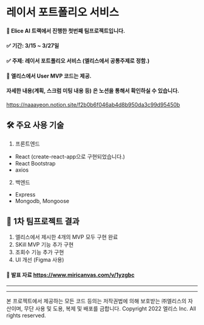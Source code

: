 
   
# 레이서 포트폴리오 서비스

#### 🚀 Elice AI 트랙에서 진행한 첫번째 팀프로젝트입니다. <br />


#### ✅ 기간: 3/15 ~ 3/27일 <br />
#### ✅ 주제: 레이서 포트폴리오 서비스 (엘리스에서 공통주제로 정함.)
#### 📌 엘리스에서 User MVP 코드는 제공. 
#### 자세한 내용(계획, 스크럼 미팅 내용 등) 은 노션을 통해서 확인하실 수 있습니다. <br />
https://naaayeon.notion.site/f2b0b6f046ab4d8b950da3c99d95450b

## 🛠 주요 사용 기술

1. 프론트엔드

- React (create-react-app으로 구현되었습니다.)
- React Bootstrap
- axios

2. 백엔드

- Express 
- Mongodb, Mongoose

## 🎯 1차 팀프로젝트 결과 <br />
1. 엘리스에서 제시한 4개의 MVP 모두 구현 완료
2. SKill MVP 기능 추가 구현
3. 조회수 기능 추가 구현
4. UI 개선 (Figma 사용) <br />

#### 📑 발표 자료 https://www.miricanvas.com/v/1yzgbc
***
---

본 프로젝트에서 제공하는 모든 코드 등의는 저작권법에 의해 보호받는 ㈜엘리스의 자산이며, 무단 사용 및 도용, 복제 및 배포를 금합니다.
Copyright 2022 엘리스 Inc. All rights reserved.
